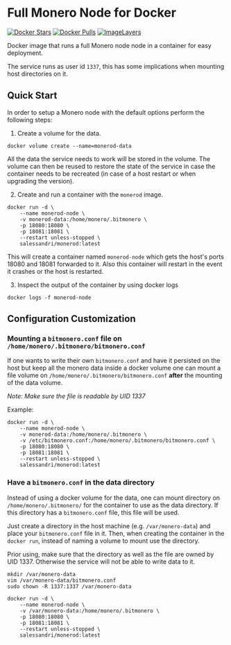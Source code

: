 # Full Monero Node for Docker

[![Docker Stars](https://img.shields.io/docker/stars/salessandri/docker-monerod.svg)](https://hub.docker.com/r/salessandri/docker-monerod/)
[![Docker Pulls](https://img.shields.io/docker/pulls/salessandri/docker-monerod.svg)](https://hub.docker.com/r/salessandri/docker-monerod/)
[![ImageLayers](https://images.microbadger.com/badges/image/salessandri/docker-monerod.svg)](https://microbadger.com/images/salessandri/docker-monerod)

Docker image that runs a full Monero node node in a container for easy deployment.

The service runs as user id `1337`, this has some implications when mounting host directories on it.

## Quick Start

In order to setup a Monero node with the default options perform the following steps:

1. Create a volume for the data.

```
docker volume create --name=monerod-data
```

All the data the service needs to work will be stored in the volume.
The volume can then be reused to restore the state of the service in case the container needs to be recreated (in case of a host restart or when upgrading the version).

2. Create and run a container with the `monerod` image.

```
docker run -d \
    --name monerod-node \
    -v monerod-data:/home/monero/.bitmonero \
    -p 18080:18080 \
    -p 18081:18081 \
    --restart unless-stopped \
    salessandri/monerod:latest
```

This will create a container named `monerod-node` which gets the host's ports 18080 and 18081 forwarded to it.
Also this container will restart in the event it crashes or the host is restarted.

3. Inspect the output of the container by using docker logs

```
docker logs -f monerod-node
```

## Configuration Customization

### Mounting a `bitmonero.conf` file on `/home/monero/.bitmonero/bitmonero.conf`

If one wants to write their own `bitmonero.conf` and have it persisted on the host but keep all the
monero data inside a docker volume one can mount a file volume on `/home/monero/.bitmonero/bitmonero.conf` **after** the mounting of the data volume.

_Note: Make sure the file is readable by UID 1337_

Example:
```
docker run -d \
    --name monerod-node \
    -v monerod-data:/home/monero/.bitmonero \
    -v /etc/bitmonero.conf:/home/monero/.bitmonero/bitmonero.conf \
    -p 18080:18080 \
    -p 18081:18081 \
    --restart unless-stopped \
    salessandri/monerod:latest
```

### Have a `bitmonero.conf` in the data directory

Instead of using a docker volume for the data, one can mount directory on `/home/monero/.bitmonero/` for the container to use as the data directory.
If this directory has a `bitmonero.conf` file, this file will be used.

Just create a directory in the host machine (e.g. `/var/monero-data`) and place your `bitmonero.conf` file in it.
Then, when creating the container in the `docker run`, instead of naming a volume to mount use the directory.

Prior using, make sure that the directory as well as the file are owned by UID 1337. Otherwise the service will not be able to write data to it.

```
mkdir /var/monero-data
vim /var/monero-data/bitmonero.conf
sudo chown -R 1337:1337 /var/monero-data

docker run -d \
    --name monerod-node \
    -v /var/monero-data:/home/monero/.bitmonero \
    -p 18080:18080 \
    -p 18081:18081 \
    --restart unless-stopped \
    salessandri/monerod:latest
```
